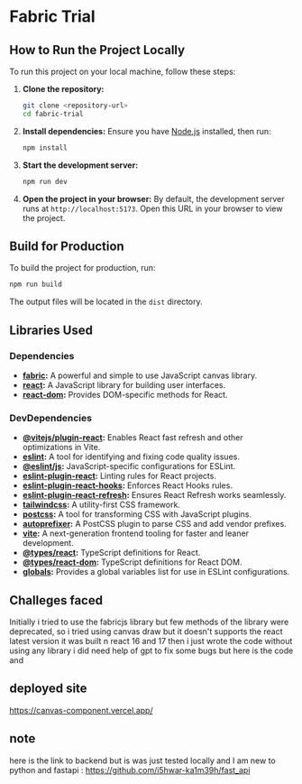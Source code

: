 # Fabric Trial

## How to Run the Project Locally

To run this project on your local machine, follow these steps:

1. **Clone the repository:**
   ```bash
   git clone <repository-url>
   cd fabric-trial
   ```

2. **Install dependencies:**
   Ensure you have [Node.js](https://nodejs.org/) installed, then run:
   ```bash
   npm install
   ```

3. **Start the development server:**
   ```bash
   npm run dev
   ```

4. **Open the project in your browser:**
   By default, the development server runs at `http://localhost:5173`. Open this URL in your browser to view the project.

## Build for Production

To build the project for production, run:
```bash
npm run build
```
The output files will be located in the `dist` directory.

## Libraries Used

### Dependencies
- **[fabric](https://github.com/fabricjs/fabric.js):** A powerful and simple to use JavaScript canvas library.
- **[react](https://reactjs.org/):** A JavaScript library for building user interfaces.
- **[react-dom](https://reactjs.org/docs/react-dom.html):** Provides DOM-specific methods for React.

### DevDependencies
- **[@vitejs/plugin-react](https://github.com/vitejs/vite-plugin-react):** Enables React fast refresh and other optimizations in Vite.
- **[eslint](https://eslint.org/):** A tool for identifying and fixing code quality issues.
- **[@eslint/js](https://github.com/eslint/eslint):** JavaScript-specific configurations for ESLint.
- **[eslint-plugin-react](https://github.com/jsx-eslint/eslint-plugin-react):** Linting rules for React projects.
- **[eslint-plugin-react-hooks](https://github.com/facebook/react/tree/main/packages/eslint-plugin-react-hooks):** Enforces React Hooks rules.
- **[eslint-plugin-react-refresh](https://github.com/facebook/react/tree/main/packages/react-refresh):** Ensures React Refresh works seamlessly.
- **[tailwindcss](https://tailwindcss.com/):** A utility-first CSS framework.
- **[postcss](https://postcss.org/):** A tool for transforming CSS with JavaScript plugins.
- **[autoprefixer](https://github.com/postcss/autoprefixer):** A PostCSS plugin to parse CSS and add vendor prefixes.
- **[vite](https://vitejs.dev/):** A next-generation frontend tooling for faster and leaner development.
- **[@types/react](https://github.com/DefinitelyTyped/DefinitelyTyped/tree/master/types/react):** TypeScript definitions for React.
- **[@types/react-dom](https://github.com/DefinitelyTyped/DefinitelyTyped/tree/master/types/react-dom):** TypeScript definitions for React DOM.
- **[globals](https://github.com/sindresorhus/globals):** Provides a global variables list for use in ESLint configurations.



## Challeges faced
Initially i tried to use the fabricjs library but few methods of the library were deprecated,
 so i tried using canvas draw but it doesn't supports the react latest version it was built n react 16 and 17
 then i just wrote the code without using any library i did need help of gpt to fix some bugs but here is the code and


## deployed site 
https://canvas-component.vercel.app/


## note 
here is the link to backend but is was just tested locally and I am new to python and fastapi :
https://github.com/i5hwar-ka1m39h/fast_api